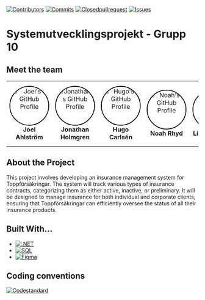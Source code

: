 [![Contributors][contributors-shield]][contributors-url]
[![Commits][commits-shield]][commits-url]
[![Closedpullrequest][closedpullrequest-shield]][closedpullrequest-url]
[![Issues][issues-shield]][issues-url]

# Systemutvecklingsprojekt - Grupp 10
## Meet the team

<table>
  <tr>
    <td align="center">
      <a href="https://github.com/Yodel99" target="_blank">
        <img src="https://github.com/Yodel99.png" alt="Joel's GitHub Profile" width="100" height="100" style="border-radius: 50%; border: 2px solid #000;" />
      </a>
      <br />
      <strong>Joel Ahlström</strong>
    </td>
    <td align="center">
      <a href="https://github.com/JonathanHolmgren" target="_blank">
        <img src="https://github.com/JonathanHolmgren.png" alt="Jonathan's GitHub Profile" width="100" height="100" style="border-radius: 50%; border: 2px solid #000;" />
      </a>
      <br />
      <strong>Jonathan Holmgren</strong>
    </td>
    <td align="center">
      <a href="https://github.com/hugocarlsen01" target="_blank">
        <img src="https://github.com/hugocarlsen01.png" alt="Hugo's GitHub Profile" width="100" height="100" style="border-radius: 50%; border: 2px solid #000;" />
      </a>
      <br />
      <strong>Hugo Carlsén</strong>
    </td>
    <td align="center">
      <a href="https://github.com/Noahryhd1" target="_blank">
        <img src="https://github.com/Noahryhd1.png" alt="Noah's GitHub Profile" width="100" height="100" style="border-radius: 50%; border: 2px solid #000;" />
      </a>
      <br />
      <strong>Noah Rhyd</strong>
    </td>
    <td align="center">
      <a href="https://github.com/LinusOlsson" target="_blank">
        <img src="https://github.com/LinusOlsson.png" alt="Linus's GitHub Profile" width="100" height="100" style="border-radius: 50%; border: 2px solid #000;" />
      </a>
      <br />
      <strong>Linus Olsson</strong>
    </td>
    <td align="center">
      <a href="https://github.com/JakobWallared" target="_blank">
        <img src="https://github.com/JakobWallared.png" alt="Jakob's GitHub Profile" width="100" height="100" style="border-radius: 50%; border: 2px solid #000;" />
      </a>
      <br />
      <strong>Jakob Wallared Issa</strong>
    </td>
  </tr>
</table>



## About the Project
This project involves developing an insurance management system for Toppförsäkringar. The system will track various types of insurance contracts, categorizing them as either active, inactive, or preliminary. It will be designed to manage insurance for both individual and corporate clients, ensuring that Toppförsäkringar can efficiently oversee the status of all their insurance products.
## Built With...

* [![.NET][.NET]][.NET-url]
* [![SQL][SQL]][.NET-url]
* [![Figma][Figma]][Figma-url]

## Coding conventions
[![Codestandard][Codestandard]][Codestandard-url]

<!-- MARKDOWN LINKS & IMAGES -->
<!-- https://www.markdownguide.org/basic-syntax/#reference-style-links -->
[contributors-shield]: https://img.shields.io/github/contributors/JonathanHolmgren/Systemutvecklingsprojekt
[contributors-url]: https://github.com/JonathanHolmgren/Systemutvecklingsprojekt/graphs/contributors
[commits-shield]: https://img.shields.io/github/commit-activity/t/JonathanHolmgren/Systemutvecklingsprojekt
[commits-url]: https://github.com/JonathanHolmgren/Systemutvecklingsprojekt/graphs/commit-activity
[issues-shield]:https://img.shields.io/github/issues/JonathanHolmgren/Systemutvecklingsprojekt
[issues-url]: https://github.com/JonathanHolmgren/Systemutvecklingsprojekt/issues
[closedpullrequest-shield]: https://img.shields.io/github/issues-pr-closed-raw/JonathanHolmgren/Systemutvecklingsprojekt
[closedpullrequest-url]: https://github.com/JonathanHolmgren/Systemutvecklingsprojekt/pulls?q=is%3Apr+is%3Aclosed
[.NET]: https://img.shields.io/badge/-C%23-purple?style=for-the-badge&logo=dotnet&logoSize=auto
[.NET-url]: https://dotnet.microsoft.com/en-us/
[SQL]: https://img.shields.io/badge/mysql-orange?style=for-the-badge
[SQL-url]: https://azure.microsoft.com/en-us/products/azure-sql/database/?ef_id=_k_Cj0KCQjw3vO3BhCqARIsAEWblcDuNCCujJtqdREtVH7-HPsRRVkzzVpb6HDwpKxEiHub8DE4Oe30vOQaAj4WEALw_wcB_k_&OCID=AIDcmmtops7fz5_SEM__k_Cj0KCQjw3vO3BhCqARIsAEWblcDuNCCujJtqdREtVH7-HPsRRVkzzVpb6HDwpKxEiHub8DE4Oe30vOQaAj4WEALw_wcB_k_&gad_source=1&gclid=Cj0KCQjw3vO3BhCqARIsAEWblcDuNCCujJtqdREtVH7-HPsRRVkzzVpb6HDwpKxEiHub8DE4Oe30vOQaAj4WEALw_wcB
[Figma]:https://img.shields.io/badge/Figma-Green?style=for-the-badge&logo=figma
[Figma-url]: https://www.figma.com
[Codestandard]: https://img.shields.io/badge/Click%20here%20to%20see%20our%20code%20standard!-black?logo=gitbook&logoSize=auto
[Codestandard-url]: https://github.com/JonathanHolmgren/Systemutvecklingsprojekt/blob/main/C%23%20Coding%20Standards%20and%20Naming%20Conventions.md
